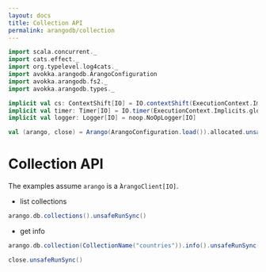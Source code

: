 ```yaml
---
layout: docs
title: Collection API
permalink: arangodb/collection
---
```


```scala mdoc:invisible
import scala.concurrent._
import cats.effect._
import org.typelevel.log4cats._
import avokka.arangodb.ArangoConfiguration
import avokka.arangodb.fs2._
import avokka.arangodb.types._

implicit val cs: ContextShift[IO] = IO.contextShift(ExecutionContext.Implicits.global)
implicit val timer: Timer[IO] = IO.timer(ExecutionContext.Implicits.global)
implicit val logger: Logger[IO] = noop.NoOpLogger[IO]

val (arango, close) = Arango(ArangoConfiguration.load()).allocated.unsafeRunSync()
```

# Collection API

The examples assume `arango` is a ̀`ArangoClient[IO]`.

* list collections

```scala mdoc:nest:height=15
arango.db.collections().unsafeRunSync()
```

* get info

```scala mdoc:nest:height=20
arango.db.collection(CollectionName("countries")).info().unsafeRunSync()
```

```scala mdoc:invisible
close.unsafeRunSync()
```